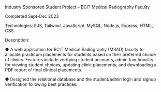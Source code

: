 Industry Sponsored Student Project – BCIT Medical Radiography Faculty

Completed Sept-Dec 2023

Technologies: EJS, Tailwind, JavaScript, MySQL, Node.js, Express, HTML, CSS

Description: 

●	A web application for BCIT Medical Radiography (MRAD) faculty to allocate practicum placements for students based on their preferred choice of clinics. Features include verifying student accounts, admin functionality for viewing student choices, updating clinic placements, and downloading a PDF report of final clinical placements.

●	Designed the relational database and the student/admin login and signup verification following best practices.
